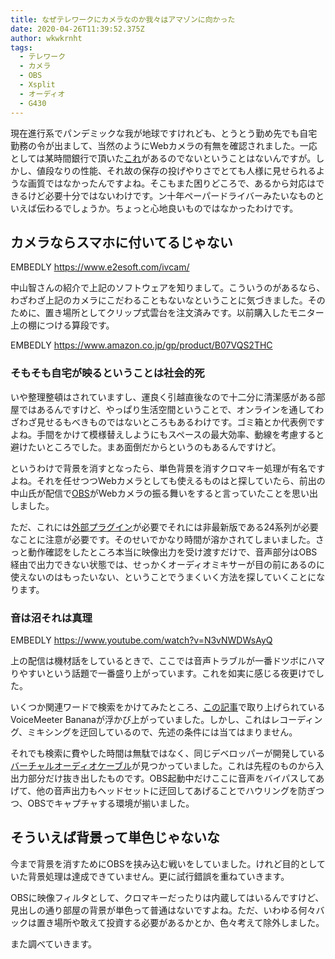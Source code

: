 ```yaml
---
title: なぜテレワークにカメラなのか我々はアマゾンに向かった
date: 2020-04-26T11:39:52.375Z
author: wkwkrnht
tags:
  - テレワーク
  - カメラ
  - OBS
  - Xsplit
  - オーディオ
  - G430
---
```

現在進行系でパンデミックな我が地球ですけれども、とうとう勤め先でも自宅勤務の令が出まして、当然のようにWebカメラの有無を確認されました。一応としては某時間銀行で頂いた[これ](https://akiba-pc.watch.impress.co.jp/docs/wakiba/find/1245682.html)があるのでないということはないんですが。しかし、値段なりの性能、それ故の保存の投げやりさでとても人様に見せられるような画質ではなかったんですよね。そこもまた困りどころで、あるから対応はできるけど必要十分ではないわけです。ン十年ペーパードライバーみたいなものといえば伝わるでしょうか。ちょっと心地良いものではなかったわけです。

## カメラならスマホに付いてるじゃない

EMBEDLY https://www.e2esoft.com/ivcam/

中山智さんの紹介で上記のソフトウェアを知りまして。こういうのがあるなら、わざわざ上記のカメラにこだわることもないなということに気づきました。そのために、置き場所としてクリップ式雲台を注文済みです。以前購入したモニター上の棚につける算段です。

EMBEDLY https://www.amazon.co.jp/gp/product/B07VQS2THC

### そもそも自宅が映るということは社会的死

いや整理整頓はされていますし、運良く引越直後なので十二分に清潔感がある部屋ではあるんですけど、やっぱり生活空間ということで、オンラインを通してわざわざ見せるもべきものではないところもあるわけです。ゴミ箱とか代表例ですよね。手間をかけて模様替えしようにもスペースの最大効率、動線を考慮すると避けたいところでした。まあ面倒だからというのもあるんですけど。

というわけで背景を消すとなったら、単色背景を消すクロマキー処理が有名ですよね。それを任せつつWebカメラとしても使えるものはと探していたら、前出の中山氏が配信で[OBS](https://obsproject.com/ja)がWebカメラの振る舞いをすると言っていたことを思い出しました。

ただ、これには[外部プラグイン](https://obsproject.com/forum/resources/obs-virtualcam.539/)が必要でそれには非最新版である24系列が必要なことに注意が必要です。そのせいでかなり時間が溶かされてしまいました。さっと動作確認をしたところ本当に映像出力を受け渡すだけで、音声部分はOBS経由で出力できない状態では、せっかくオーディオミキサーが目の前にあるのに使えないのはもったいない、ということでうまくいく方法を探していくことになります。

### 音は沼それは真理

EMBEDLY https://www.youtube.com/watch?v=N3vNWDWsAyQ

上の配信は機材話をしているときで、ここでは音声トラブルが一番ドツボにハマりやすいという話題で一番盛り上がっています。これを如実に感じる夜更けでした。

いくつか関連ワードで検索をかけてみたところ、[この記事](https://av.watch.impress.co.jp/docs/series/dal/1248155.html)で取り上げられているVoiceMeeter Bananaが浮かび上がっていました。しかし、これはレコーディング、ミキシングを迂回しているので、先述の条件には当てはまりません。

それでも検索に費やした時間は無駄ではなく、同じデベロッパーが開発している[バーチャルオーディオケーブル](https://www.vb-audio.com/Cable/index.htm)が見つかっていました。これは先程のものから入出力部分だけ抜き出したものです。OBS起動中だけここに音声をバイパスしてあげて、他の音声出力もヘッドセットに迂回してあげることでハウリングを防ぎつつ、OBSでキャプチャする環境が揃いました。

## そういえば背景って単色じゃないな

今まで背景を消すためにOBSを挟み込む戦いをしていました。けれど目的としていた背景処理は達成できていません。更に試行錯誤を重ねていきます。

OBSに映像フィルタとして、クロマキーだったりは内蔵してはいるんですけど、見出しの通り部屋の背景が単色って普通はないですよね。ただ、いわゆる何々バックは置き場所や敢えて投資する必要があるかとか、色々考えて除外しました。

また調べていきます。